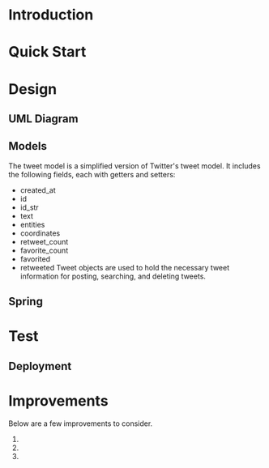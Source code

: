 # Introduction



# Quick Start



# Design
## UML Diagram



## Models

The tweet model is a simplified version of Twitter's tweet model.
It includes the following fields, each with getters and setters:
- created_at
- id
- id_str
- text
- entities
- coordinates
- retweet_count
- favorite_count
- favorited
- retweeted
Tweet objects are used to hold the necessary tweet information for posting, searching, and deleting tweets.

## Spring



# Test



## Deployment



# Improvements

Below are a few improvements to consider.

1. 
2. 
3. 
